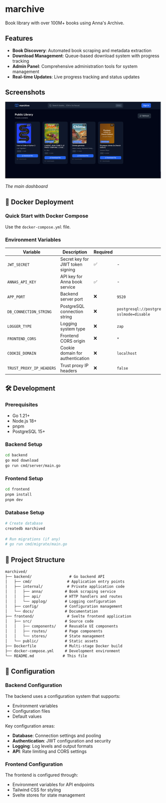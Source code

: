 # marchive

Book library with over 100M+ books using Anna's Archive.

## Features

- **Book Discovery**: Automated book scraping and metadata extraction
- **Download Management**: Queue-based download system with progress tracking
- **Admin Panel**: Comprehensive administration tools for system management
- **Real-time Updates**: Live progress tracking and status updates

## Screenshots

![Marchived Dashboard](static/dashboard.png)

*The main dashboard*

## 🐳 Docker Deployment

### Quick Start with Docker Compose
Use the `docker-compose.yml` file.

### Environment Variables

| Variable | Description | Required | Default |
|----------|-------------|----------|---------|
| `JWT_SECRET` | Secret key for JWT token signing | ✅ | - |
| `ANNAS_API_KEY` | API key for Anna book service | ✅ | - |
| `APP_PORT` | Backend server port | ❌ | `9520` |
| `DB_CONNECTION_STRING` | PostgreSQL connection string | ❌ | `postgresql://postgres:postgres@localhost:5432/postgres?sslmode=disable` |
| `LOGGER_TYPE` | Logging system type | ❌ | `zap` |
| `FRONTEND_CORS` | Frontend CORS origin | ❌ | `*` |
| `COOKIE_DOMAIN` | Cookie domain for authentication | ❌ | `localhost` |
| `TRUST_PROXY_IP_HEADERS` | Trust proxy IP headers | ❌ | `false` |

## 🛠️ Development

### Prerequisites

- Go 1.21+
- Node.js 18+
- pnpm
- PostgreSQL 15+

### Backend Setup

```bash
cd backend
go mod download
go run cmd/server/main.go
```

### Frontend Setup

```bash
cd frontend
pnpm install
pnpm dev
```

### Database Setup

```bash
# Create database
createdb marchived

# Run migrations (if any)
# go run cmd/migrate/main.go
```

## 📁 Project Structure

```
marchived/
├── backend/                 # Go backend API
│   ├── cmd/                # Application entry points
│   ├── internal/           # Private application code
│   │   ├── anna/          # Book scraping service
│   │   ├── api/           # HTTP handlers and routes
│   │   └── applog/        # Logging configuration
│   ├── config/            # Configuration management
│   └── docs/              # Documentation
├── frontend/               # Svelte frontend application
│   ├── src/               # Source code
│   │   ├── components/    # Reusable UI components
│   │   ├── routes/        # Page components
│   │   └── stores/        # State management
│   └── public/            # Static assets
├── Dockerfile             # Multi-stage Docker build
├── docker-compose.yml     # Development environment
└── README.md             # This file
```

## 🔧 Configuration

### Backend Configuration

The backend uses a configuration system that supports:
- Environment variables
- Configuration files
- Default values

Key configuration areas:
- **Database**: Connection settings and pooling
- **Authentication**: JWT configuration and security
- **Logging**: Log levels and output formats
- **API**: Rate limiting and CORS settings

### Frontend Configuration

The frontend is configured through:
- Environment variables for API endpoints
- Tailwind CSS for styling
- Svelte stores for state management
